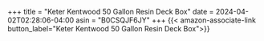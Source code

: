 +++
title = "Keter Kentwood 50 Gallon Resin Deck Box"
date = 2024-04-02T02:28:06-04:00
asin = "B0CSQJF6JY"
+++
{{< amazon-associate-link button_label="Keter Kentwood 50 Gallon Resin Deck Box">}}
<!--more-->
